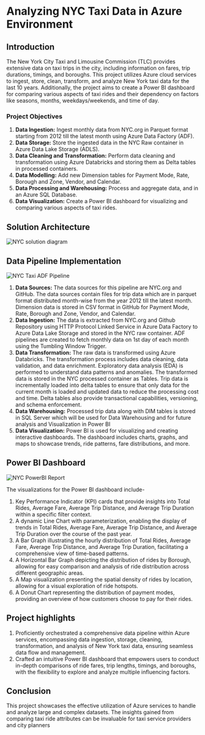 # Analyzing NYC Taxi Data in Azure Environment


## Introduction 

The New York City Taxi and Limousine Commission (TLC) provides extensive data on taxi trips in the city, including information on fares, trip durations, timings, and boroughs. This project utilizes Azure cloud services to ingest, store, clean, transform, and analyze New York taxi data for the last 10 years. Additionally, the project aims to create a Power BI dashboard for comparing various aspects of taxi rides and their dependency on factors like seasons, months, weekdays/weekends, and time of day. 

### Project Objectives 

1. **Data Ingestion:** Ingest monthly data from NYC.org in Parquet format starting from 2012 till the latest month using Azure Data Factory (ADF). 
2. **Data Storage:** Store the ingested data in the NYC Raw container in Azure Data Lake Storage (ADLS). 
3. **Data Cleaning and Transformation:** Perform data cleaning and transformation using Azure Databricks and storing them as Delta tables in processed containers. 
4. **Data Modelling:** Add new Dimension tables for Payment Mode, Rate, Borough and Zone, Vendor, and Calendar. 
5. **Data Processing and Warehousing:** Process and aggregate data, and in an Azure SQL Database. 
6. **Data Visualization:** Create a Power BI dashboard for visualizing and comparing various aspects of taxi rides. 

## Solution Architecture

![NYC solution diagram](https://github.com/Shakti93/nyc-taxi-project/assets/84408451/528b297c-fe6e-401c-b660-e8b017d2abf3)

## Data Pipeline Implementation

![NYC Taxi ADF Pipeline](https://github.com/Shakti93/nyc-taxi-project/assets/84408451/44b2257d-8a53-4e4e-893c-552b49c52338)

1. **Data Sources:** The data sources for this pipeline are NYC.org and GitHub. The data sources contain files for trip data which are in parquet format distributed month-wise from the year 2012 till the latest month. Dimension data is stored in CSV format in GitHub for Payment Mode, Rate, Borough and Zone, Vendor, and Calendar. 
2. **Data Ingestion:** The data is extracted from NYC.org and Github Repository using HTTP Protocol Linked Service in Azure Data Factory to Azure Data Lake Storage and stored in the NYC raw container. ADF pipelines are created to fetch monthly data on 1st day of each month using the Tumbling Window Trigger. 
3. **Data Transformation:** The raw data is transformed using Azure Databricks. The transformation process includes data cleaning, data validation, and data enrichment. Exploratory data analysis (EDA) is performed to understand data patterns and anomalies. The transformed data is stored in the NYC processed container as Tables. Trip data is incrementally loaded into delta tables to ensure that only data for the current month is loaded and updated data to reduce the processing cost and time. Delta tables also provide transactional capabilities, versioning, and schema enforcement. 
5. **Data Warehousing:** Processed trip data along with DIM tables is stored in SQL Server which will be used for Data Warehousing and for future analysis and Visualization in Power BI 
5. **Data Visualization:** Power BI is used for visualizing and creating interactive dashboards. The dashboard includes charts, graphs, and maps to showcase trends, ride patterns, fare distributions, and more. 

## Power BI Dashboard 

![NYC PowerBI Report](https://github.com/Shakti93/nyc-taxi-project/assets/84408451/5418bfb7-1043-4844-aab5-fc366f370667)

The visualizations for the Power BI dashboard include- 

1. Key Performance Indicator (KPI) cards that provide insights into Total Rides, Average Fare, Average Trip Distance, and Average Trip Duration within a specific filter context.
2. A dynamic Line Chart with parameterization, enabling the display of trends in Total Rides, Average Fare, Average Trip Distance, and Average Trip Duration over the course of the past year.
3. A Bar Graph illustrating the hourly distribution of Total Rides, Average Fare, Average Trip Distance, and Average Trip Duration, facilitating a comprehensive view of time-based patterns.
4. A Horizontal Bar Graph depicting the distribution of rides by Borough, allowing for easy comparison and analysis of ride distribution across different geographic areas.
5. A Map visualization presenting the spatial density of rides by location, allowing for a visual exploration of ride hotspots.
6. A Donut Chart representing the distribution of payment modes, providing an overview of how customers choose to pay for their rides.


## Project highlights  

1. Proficiently orchestrated a comprehensive data pipeline within Azure services, encompassing data ingestion, storage, cleaning, transformation, and analysis of New York taxi data, ensuring seamless data flow and management.
2. Crafted an intuitive Power BI dashboard that empowers users to conduct in-depth comparisons of ride fares, trip lengths, timings, and boroughs, with the flexibility to explore and analyze multiple influencing factors.


## Conclusion 

This project showcases the effective utilization of Azure services to handle and analyze large and complex datasets. The insights gained from comparing taxi ride attributes can be invaluable for taxi service providers and city planners 
